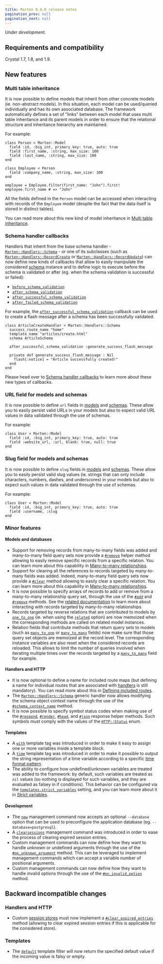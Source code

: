 ```yaml
---
title: Marten 0.4.0 release notes
pagination_prev: null
pagination_next: null
---
```


_Under development._

## Requirements and compatibility

Crystal 1.7, 1.8, and 1.9.

## New features

### Multi table inheritance

It is now possible to define models that inherit from other concrete models (ie. non-abstract models). In this situation, each model can be used/queried individually and has its own associated database. The framework automatically defines a set of "links" between each model that uses multi table inheritance and its parent models in order to ensure that the relational structure and inheritance hierarchy are maintained.

For example:

```crystal
class Person < Marten::Model
  field :id, :big_int, primary_key: true, auto: true
  field :first_name, :string, max_size: 100
  field :last_name, :string, max_size: 100
end

class Employee < Person
  field :company_name, :string, max_size: 100
end

employee = Employee.filter(first_name: "John").first!
employee.first_name # => "John"
```

All the fields defined in the `Person` model can be accessed when interacting with records of the `Employee` model (despite the fact that the data itself is stored in distinct tables).

You can read more about this new kind of model inheritance in [Multi table inheritance](../../models-and-databases/introduction#multi-table-inheritance).

### Schema handler callbacks

Handlers that inherit from the base schema handler - [`Marten::Handlers::Schema`](pathname:///api/dev/Marten/Handlers/Schema.html) - or one of its subclasses (such as [`Marten::Handlers::RecordCreate`](pathname:///api/dev/Marten/Handlers/RecordCreate.html) or [`Marten::Handlers::RecordUpdate`](pathname:///api/dev/Marten/Handlers/RecordUpdate.html)) can now define new kinds of callbacks that allow to easily manipulate the considered [schema](../../schemas/introduction) instance and to define logic to execute before the schema is validated or after (eg. when the schema validation is successful or failed):

* [`before_schema_validation`](../../handlers-and-http/callbacks#before_schema_validation)
* [`after_schema_validation`](../../handlers-and-http/callbacks#after_schema_validation)
* [`after_successful_schema_validation`](../../handlers-and-http/callbacks#after_successful_schema_validation)
* [`after_failed_schema_validation`](../../handlers-and-http/callbacks#after_failed_schema_validation)

For example, the [`after_successful_schema_validation`](../../handlers-and-http/callbacks#after_successful_schema_validation) callback can be used to create a flash message after a schema has been successfully validated:

```crystal
class ArticleCreateHandler < Marten::Handlers::Schema
  success_route_name "home"
  template_name "articles/create.html"
  schema ArticleSchema

  after_successful_schema_validation :generate_success_flash_message

  private def generate_success_flash_message : Nil
    flash[:notice] = "Article successfully created!"
  end
end
```

Please head over to [Schema handler callbacks](../../handlers-and-http/callbacks#schema-handler-callbacks) to learn more about these new types of callbacks.

### URL field for models and schemas

It is now possible to define `url` fields in [models](../../models-and-databases/reference/fields#url) and [schemas](../../schemas/reference/fields#url). These allow you to easily persist valid URLs in your models but also to expect valid URL values in data validated through the use of schemas.

For example:

```crystal
class User < Marten::Model
  field :id, :big_int, primary_key: true, auto: true
  field :website_url, :url, blank: true, null: true
end
```

### Slug field for models and schemas

It is now possible to define `slug` fields in [models](../../models-and-databases/reference/fields#slug) and [schemas](../../schemas/reference/fields#slug). These allow you to easily persist valid slug values (ie. strings that can only include characters, numbers, dashes, and underscores) in your models but also to expect such values in data validated through the use of schemas.

For example:

```crystal
class User < Marten::Model
  field :id, :big_int, primary_key: true, auto: true
  field :username, :slug
end
```

### Minor features

#### Models and databases

* Support for removing records from many-to-many fields was added and many-to-many field query sets now provide a [`#remove`](pathname:///api/dev/Marten/DB/Query/ManyToManySet.html#remove(*objs%3AM)%3ANil-instance-method) helper method allowing to easily remove specific records from a specific relation. You can learn more about this capability in [Many-to-many relationships](../../models-and-databases/relationships#many-to-many-relationships).
* Support for clearing all the references to records targeted by many-to-many fields was added. Indeed, many-to-many field query sets now provide a [`#clear`](pathname:///api/dev/Marten/DB/Query/ManyToManySet.html#clear%3ANil-instance-method) method allowing to easily clear a specific relation. You can learn more about this capability in [Many-to-many relationships](../../models-and-databases/relationships#many-to-many-relationships).
* It is now possible to specify arrays of records to add or remove from a many-to-many relationship query set, through the use of the [`#add`](pathname:///api/dev/Marten/DB/Query/ManyToManySet.html#add(*objs%3AM)-instance-method) and [`#remove`](pathname:///api/dev/Marten/DB/Query/ManyToManySet.html#remove(*objs%3AM)%3ANil-instance-method) methods. See the [related documentation](../../models-and-databases/relationships#interacting-with-related-records-2) to learn more about interacting with records targeted by many-to-many relationships.
* Records targeted by reverse relations that are contributed to models by [`one_to_one`](../../models-and-databases/reference/fields#one_to_one) (ie. when using the [`related`](../../models-and-databases/reference/fields#related-2) option) are now memoized when the corresponding methods are called on related model instances.
* Relation fields that contribute methods that return query sets to models (such as [`many_to_one`](../../models-and-databases/reference/fields#many_to_one) or [`many_to_many`](../../models-and-databases/reference/fields#many_to_many) fields) now make sure that those query set objects are memoized at the record level. The corresponding instance variables are also reset when the considered records are reloaded. This allows to limit the number of queries involved when iterating multiple times over the records targeted by a [`many_to_many`](../../models-and-databases/reference/fields#many_to_many) field for example.

#### Handlers and HTTP

* It is now optional to define a name for included route maps (but defining a name for individual routes that are associated with [handlers](../../handlers-and-http/introduction) is still mandatory). You can read more about this in [Defining included routes](../../handlers-and-http/routing#defining-included-routes).
* The [`Marten::Handlers::Schema`](pathname:///api/dev/Marten/Handlers/Schema.html) generic handler now allows modifying the schema object context name through the use of the [`#schema_context_name`](pathname:///api/dev/Marten/Handlers/Schema.html#schema_context_name(name%3AString|Symbol)-class-method) method.
* It is now possible to specify symbol status codes when making use of the [`#respond`](../../handlers-and-http/introduction#respond), [`#render`](../../handlers-and-http/introduction#render), [`#head`](../../handlers-and-http/introduction#head), and [`#json`](../../handlers-and-http/introduction#json) response helper methods. Such symbols must comply with the values of the [`HTTP::Status`](https://crystal-lang.org/api/HTTP/Status.html) enum.

#### Templates

* A [`with`](../../templates/reference/tags#with) template tag was introduced in order to make it easy to assign one or more variables inside a template block.
* A [`time`](../../templates/reference/filters#time) template tag was introduced in order to make it possible to output the string representation of a time variable according to a specific [time format pattern](https://crystal-lang.org/api/Time/Format.html).
* The ability to configure how undefined/unknown variables are treated was added to the framework: by default, such variables are treated as `nil` values (so nothing is displayed for such variables, and they are evaluated as falsey in if conditions). This behavior can be configured via the [`templates.strict_variables`](../../development/reference/settings#strict_variables) setting, and you can learn more about it in [Strict variables](../../templates/introduction#strict-variables).

#### Development

* The [`new`](../../development/reference/management-commands#new) management command now accepts an optional `--database` option that can be used to preconfigure the application database (eg. `--database=postgresql`).
* A [`clearsessions`](../../development/reference/management-commands#clearsessions) management command was introduced in order to ease the process of clearing expired session entries.
* Custom management commands can now define how they want to handle unknown or undefined arguments through the use of the [`#on_unknown_argument`](pathname:///api/dev/Marten/CLI/Manage/Command/Base.html#on_unknown_argument(%26block%3AString->)-instance-method) method. This can be leveraged to implement management commands which can accept a variable number of positional arguments.
* Custom management commands can now define how they want to handle invalid options through the use of the [`#on_invalid_option`](pathname:///api/dev/Marten/CLI/Manage/Command/Base.html#on_invalid_option(%26block%3AString->)-instance-method) method.

## Backward incompatible changes

### Handlers and HTTP

* Custom [session stores](../../handlers-and-http/sessions#session-stores) must now implement a [`#clear_expired_entries`](pathname:///api/dev/Marten/HTTP/Session/Store/Base.html#clear_expired_entries%3ANil-instance-method) method (allowing to clear expired session entries if this is applicable for the considered store).

### Templates

* The [`default`](../../templates/reference/filters.md#default) template filter will now return the specified default value if the incoming value is falsy or empty.
